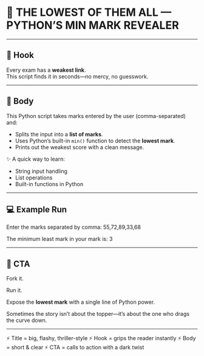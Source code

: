 # 🔮 THE LOWEST OF THEM ALL — PYTHON’S MIN MARK REVEALER 

---

## 🎯 Hook  

Every exam has a **weakest link**.  
This script finds it in seconds—no mercy, no guesswork.  

---

## 📜 Body  

This Python script takes marks entered by the user (comma-separated) and:  

- Splits the input into a **list of marks**.  
- Uses Python’s built-in `min()` function to detect the **lowest mark**.  
- Prints out the weakest score with a clean message.  

✨ A quick way to learn:  
- String input handling  
- List operations  
- Built-in functions in Python  

---
## 💻 Example Run  

Enter the marks separated by comma: 55,72,89,33,68

The minimum least mark in your mark is: 3

---

## 🚀 CTA  

Fork it.  

Run it.  

Expose the **lowest mark** with a single line of Python power.  

Sometimes the story isn’t about the topper—it’s about the one who drags the curve down.  

---

⚡ Title = big, flashy, thriller-style
⚡ Hook = grips the reader instantly
⚡ Body = short & clear
⚡ CTA = calls to action with a dark twist
